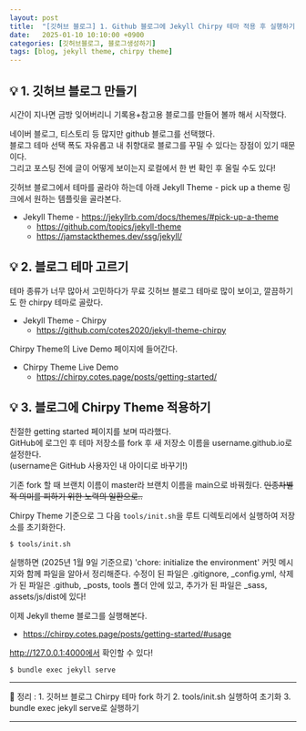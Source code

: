 ```yaml
---
layout: post
title:  "[깃허브 블로그] 1. Github 블로그에 Jekyll Chirpy 테마 적용 후 실행하기(1)"
date:   2025-01-10 10:10:00 +0900
categories: [깃허브블로그, 블로그생성하기]
tags: [blog, jekyll theme, chirpy theme]
---
```


## 💡 1. 깃허브 블로그 만들기

시간이 지나면 금방 잊어버리니 기록용+참고용 블로그를 만들어 볼까 해서 시작했다.     

네이버 블로그, 티스토리 등 많지만 github 블로그를 선택했다.  
블로그 테마 선택 폭도 자유롭고 내 취향대로 블로그를 꾸밀 수 있다는 장점이 있기 때문이다.    
그리고 포스팅 전에 글이 어떻게 보이는지 로컬에서 한 번 확인 후 올릴 수도 있다!  

깃허브 블로그에서 테마를 골라야 하는데 아래 Jekyll Theme - pick up a theme 링크에서 원하는 템플릿을 골라본다.
- Jekyll Theme - <https://jekyllrb.com/docs/themes/#pick-up-a-theme>   
    - <https://github.com/topics/jekyll-theme>
    - <https://jamstackthemes.dev/ssg/jekyll/>


## 💡 2. 블로그 테마 고르기
    
테마 종류가 너무 많아서 고민하다가 무료 깃허브 블로그 테마로 많이 보이고, 깔끔하기도 한 chirpy 테마로 골랐다.  
- Jekyll Theme - Chirpy    
  - <https://github.com/cotes2020/jekyll-theme-chirpy>

Chirpy Theme의 Live Demo 페이지에 들어간다.   
- Chirpy Theme Live Demo    
  - <https://chirpy.cotes.page/posts/getting-started/>

## 💡 3. 블로그에 Chirpy Theme 적용하기

친절한 getting started 페이지를 보며 따라했다.  
GitHub에 로그인 후 테마 저장소를 fork 후 새 저장소 이름을 username.github.io로 설정한다.   
(username은 GitHub 사용자인 내 아이디로 바꾸기!)    

기존 fork 할 때 브랜치 이름이 master라 브랜치 이름을 main으로 바꿔줬다. ~~인종차별적 의미를 피하기 위한 노력의 일환으로..~~

Chirpy Theme 기준으로 그 다음 `tools/init.sh`을 루트 디렉토리에서 실행하여 저장소를 초기화한다.
```terminal
$ tools/init.sh
```

실행하면 (2025년 1월 9일 기준으로) 'chore: initialize the environment' 커밋 메시지와 함께 파일을 알아서 정리해준다. 수정이 된 파일은 .gitignore, _config.yml, 삭제가 된 파일은 .github, _posts, tools 폴더 안에 있고, 추가가 된 파일은 _sass, assets/js/dist에 있다!  


이제 Jekyll theme 블로그를 실행해본다.  
- <https://chirpy.cotes.page/posts/getting-started/#usage>  

http://127.0.0.1:4000에서 확인할 수 있다!

```terminal
$ bundle exec jekyll serve
```

---
📄 정리
: 1. 깃허브 블로그 Chirpy 테마 fork 하기
2. tools/init.sh 실행하여 초기화
3. bundle exec jekyll serve로 실행하기

---
